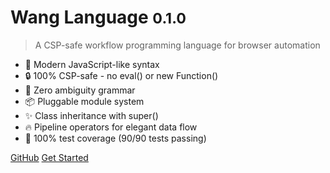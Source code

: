 # Wang Language <small>0.1.0</small>

> A CSP-safe workflow programming language for browser automation

- 🚀 Modern JavaScript-like syntax
- 🔒 100% CSP-safe - no eval() or new Function()
- 🎯 Zero ambiguity grammar
- 📦 Pluggable module system
- ✨ Class inheritance with super()
- 🔥 Pipeline operators for elegant data flow
- 🧪 100% test coverage (90/90 tests passing)

[GitHub](https://github.com/artpar/wang)
[Get Started](#quick-start)